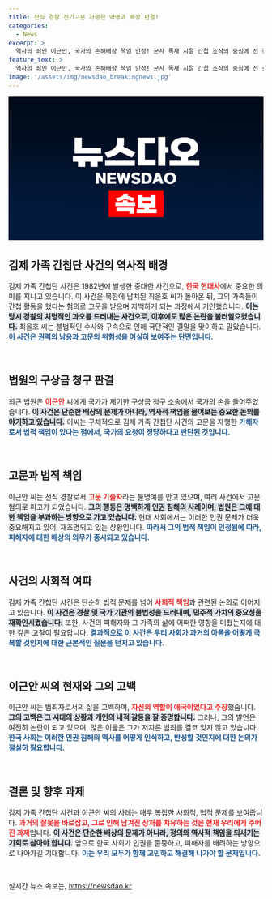 ```yaml
---
title: 전직 경찰 전기고문 자행한 악명과 배상 판결!
categories:
  - News
excerpt: >
  역사의 죄인 이근안, 국가의 손해배상 책임 인정! 군사 독재 시절 간첩 조작의 중심에 선 전직 경찰, 33억 원 구상금 소송에서 패소하며 끊이지 않는 악몽의 시작. 진실은 무엇이었나?
feature_text: >
  역사의 죄인 이근안, 국가의 손해배상 책임 인정! 군사 독재 시절 간첩 조작의 중심에 선 전직 경찰, 33억 원 구상금 소송에서 패소하며 끊이지 않는 악몽의 시작. 진실은 무엇이었나?
image: '/assets/img/newsdao_breakingnews.jpg'
---
```


<p><img src="/assets/img/newsdao_breakingnews.jpg" alt="pcversion 속보" /></p>

<h2 data-ke-size="size26">김제 가족 간첩단 사건의 역사적 배경</h2>

<p data-ke-size="size16">김제 가족 간첩단 사건은 1982년에 발생한 중대한 사건으로, <b><span style="color: #ee2323;">한국 현대사</span></b>에서 중요한 의미를 지니고 있습니다. 이 사건은 북한에 납치된 최을호 씨가 돌아온 뒤, 그의 가족들이 간첩 활동을 했다는 혐의로 고문을 받으며 자백하게 되는 과정에서 기인했습니다. <b><span style="background-color: #21538527;">이는 당시 경찰의 치명적인 과오를 드러내는 사건으로, 이후에도 많은 논란을 불러일으켰습니다.</span></b> 최을호 씨는 불법적인 수사와 구속으로 인해 극단적인 결말을 맞이하고 말았습니다. <b><span style="color: #1a5490;">이 사건은 권력의 남용과 고문의 위험성을 여실히 보여주는 단면입니다.</span></b></p>

<p data-ke-size="size16">&nbsp;</p>

<h2 data-ke-size="size26">법원의 구상금 청구 판결</h2>

<p data-ke-size="size16">최근 법원은 <b><span style="color: #ee2323;">이근안</span></b> 씨에게 국가가 제기한 구상금 청구 소송에서 국가의 손을 들어주었습니다. <b><span style="background-color: #21538527;">이 사건은 단순한 배상의 문제가 아니라, 역사적 책임을 물어보는 중요한 논의를 야기하고 있습니다.</span></b> 이씨는 구체적으로 김제 가족 간첩단 사건의 고문을 자행한 <b><span style="color: #1a5490;">가해자로서 법적 책임이 있다는 점에서, 국가의 요청이 정당하다고 판단된 것입니다.</span></b></p>

<p data-ke-size="size16">&nbsp;</p>

<h2 data-ke-size="size26">고문과 법적 책임</h2>

<p data-ke-size="size16">이근안 씨는 전직 경찰로서 <b><span style="color: #ee2323;">고문 기술자</span></b>라는 불명예를 안고 있으며, 여러 사건에서 고문 혐의로 피고가 되었습니다. <b><span style="background-color: #21538527;">그의 행동은 명백하게 인권 침해의 사례이며, 법원은 그에 대한 책임을 부과하는 방향으로 가고 있습니다.</span></b> 현대 사회에서는 이러한 인권 문제가 더욱 중요해지고 있어, 재조명되고 있는 상황입니다. <b><span style="color: #1a5490;">따라서 그의 법적 책임이 인정됨에 따라, 피해자에 대한 배상의 의무가 중시되고 있습니다.</span></b></p>

<p data-ke-size="size16">&nbsp;</p>

<h2 data-ke-size="size26">사건의 사회적 여파</h2>

<p data-ke-size="size16">김제 가족 간첩단 사건은 단순히 법적 문제를 넘어 <b><span style="color: #ee2323;">사회적 책임</span></b>과 관련된 논의로 이어지고 있습니다. <b><span style="background-color: #21538527;">이 사건은 경찰 및 국가 기관의 불법성을 드러내며, 민주적 가치의 중요성을 재확인시켰습니다.</span></b> 또한, 사건의 피해자와 그 가족의 삶에 어떠한 영향을 미쳤는지에 대한 깊은 고찰이 필요합니다. <b><span style="color: #1a5490;">결과적으로 이 사건은 우리 사회가 과거의 아픔을 어떻게 극복할 것인지에 대한 근본적인 질문을 던지고 있습니다.</span></b></p>

<p data-ke-size="size16">&nbsp;</p>

<h2 data-ke-size="size26">이근안 씨의 현재와 그의 고백</h2>

<p data-ke-size="size16">이근안 씨는 범죄자로서의 삶을 고백하며, <b><span style="color: #ee2323;">자신의 역할이 애국이었다고 주장</span></b>했습니다. <b><span style="background-color: #21538527;">그의 고백은 그 시대의 상황과 개인의 내적 갈등을 잘 증명합니다.</span></b> 그러나, 그의 발언은 여전히 논란이 되고 있으며, 많은 이들은 그가 저지른 범죄를 결코 잊지 않고 있습니다. <b><span style="color: #1a5490;">한국 사회는 이러한 인권 침해의 역사를 어떻게 인식하고, 반성할 것인지에 대한 논의가 절실히 필요합니다.</span></b></p>

<p data-ke-size="size16">&nbsp;</p>

<h2 data-ke-size="size26">결론 및 향후 과제</h2>

<p data-ke-size="size16">김제 가족 간첩단 사건과 이근안 씨의 사례는 매우 복잡한 사회적, 법적 문제를 보여줍니다. <b><span style="color: #ee2323;">과거의 잘못을 바로잡고, 그로 인해 남겨진 상처를 치유하는 것은 현재 우리에게 주어진 과제</span></b>입니다. <b><span style="background-color: #21538527;">이 사건은 단순한 배상의 문제가 아니라, 정의와 역사적 책임을 되새기는 기회로 삼아야 합니다.</span></b> 앞으로 한국 사회가 인권을 존중하고, 피해자를 배려하는 방향으로 나아가길 기대합니다. <b><span style="color: #1a5490;">이는 우리 모두가 함께 고민하고 해결해 나가야 할 문제입니다.</span></b></p>

<p data-ke-size="size16">&nbsp;</p>
실시간 뉴스 속보는, <a href="https://newsdao.kr" rel="dofollow">https://newsdao.kr</a>


